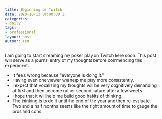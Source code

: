 ```yaml
---
title: Beginning on Twitch
date: 2020-10-13 00:00:00 Z
categories:
- daily
tags:
- professional
layout: post
author: Ted
---
```


I am going to start streaming my poker play on Twitch here soon. This post will serve as a journal entry of my thoughts before commencing this experiment.  

- It feels wrong because "everyone is doing it."
- Having even one viewer will help me play more consistently.
- I expect that vocalizing my thoughts will be very cognitively demanding at first and then become rather second nature after a few weeks.
- I hope that it will help me build good habits of thinking.
- The thinking is to do it until the end of the year and then re-evaluate. Two and a half months seems like the right amount of time to gauge the pros and cons. 
